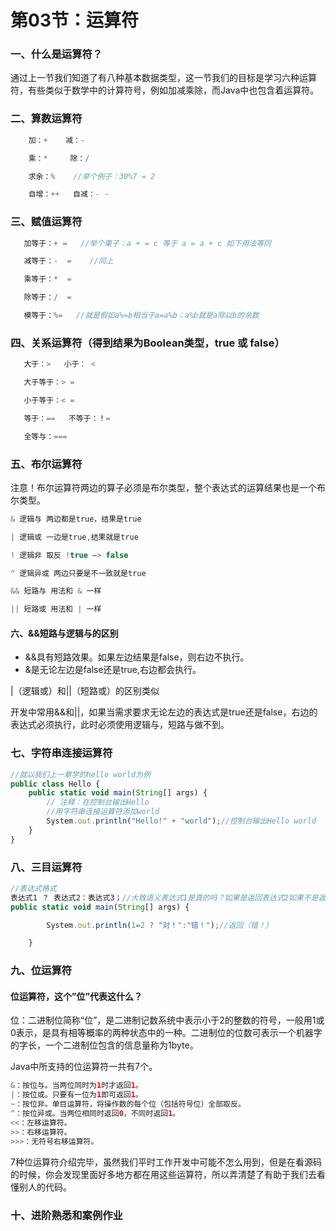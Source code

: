 # 第03节：运算符

### 一、什么是运算符？

通过上一节我们知道了有八种基本数据类型，这一节我们的目标是学习六种运算符，有些类似于数学中的计算符号，例如加减乘除，而Java中也包含着运算符。

### 二、算数运算符

``` js
    加：+    减：-

    乘：*     除：/

    求余：%    //举个例子：30%7 = 2

    自增：++   自减：- -
```

### 三、赋值运算符

``` js
   加等于：+ =   //举个栗子：a + = c 等于 a = a + c 如下用法等同

   减等于：-  =    //同上

   乘等于：*  =

   除等于：/  =

   模等于：%=   //就是假如a%=b相当于a=a%b；a%b就是a除以b的余数
```

### 四、关系运算符（得到结果为Boolean类型，true 或 false）

``` js
   大于：>   小于： <

   大于等于：> =

   小于等于：< =

   等于：==   不等于：！=

   全等与：===
```

### 五、布尔运算符

注意！布尔运算符两边的算子必须是布尔类型，整个表达式的运算结果也是一个布尔类型。

``` js
& 逻辑与 两边都是true，结果是true

| 逻辑或 一边是true,结果就是true

! 逻辑非 取反 !true –> false

^ 逻辑异或 两边只要是不一致就是true

&& 短路与 用法和 & 一样

|| 短路或 用法和 | 一样

```

#### 六、&&短路与逻辑与的区别

* &&具有短路效果。如果左边结果是false，则右边不执行。
* &是无论左边是false还是true,右边都会执行。

|（逻辑或）和||（短路或）的区别类似

开发中常用&&和||，如果当需求要求无论左边的表达式是true还是false，右边的表达式必须执行，此时必须使用逻辑与，短路与做不到。

### 七、字符串连接运算符

``` js
//就以我们上一章学的hello world为例
public class Hello {
    public static void main(String[] args) {
        // 注释：在控制台输出Hello
        //用字符串连接运算符添加world
        System.out.println("Hello!" + "world");//控制台输出Hello world
    }
}
```

### 八、三目运算符

```js
//表达式格式
表达式1 ？ 表达式2：表达式3；//大致语义表达式1是真的吗？如果是返回表达式2如果不是返回表达式3
public static void main(String[] args) {

        System.out.println(1=2 ? "对！":"错！");//返回（错！）

    }
```

### 九、位运算符

#### 位运算符，这个”位”代表这什么？

位：二进制位简称“位”，是二进制记数系统中表示小于2的整数的符号，一般用1或 0表示，是具有相等概率的两种状态中的一种。二进制位的位数可表示一个机器字的字长，一个二进制位包含的信息量称为1byte。

Java中所支持的位运算符一共有7个。

``` java
&：按位与。当两位同时为1时才返回1。
|：按位或。只要有一位为1即可返回1。
~：按位非。单目运算符，将操作数的每个位（包括符号位）全部取反。
^：按位异或。当两位相同时返回0，不同时返回1。
<<：左移运算符。
>>：右移运算符。
>>>：无符号右移运算符。
```

7种位运算符介绍完毕，虽然我们平时工作开发中可能不怎么用到，但是在看源码的时候，你会发现里面好多地方都在用这些运算符，所以弄清楚了有助于我们去看懂别人的代码。

### 十、进阶熟悉和案例作业

